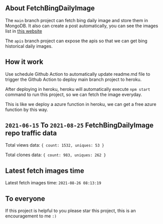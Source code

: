 ## About FetchBingDailyImage

The `main` branch project can fetch bing daily image and store them in MongoDB.
It also can create a post automatically, you can see the images list in [this website](https://oursalbum.netlify.app)

The `apis` branch project can expose the apis so that we can get bing historical daily images.

## How it work

Use schedule Github Action to automatically update readme.md file to trigger the Github Action to deploy main branch project to heroku.

After deploying in heroku, heroku will automatically execute `npm start` command to run this project, so we can fetch the image everyday.

This is like we deploy a azure function in heroku, we can get a free azure function by this way.

## `2021-06-15` To `2021-08-25` FetchBingDailyImage repo traffic data

Total views data: `{ count: 1532, uniques: 53 }`

Total clones data: `{ count: 983, uniques: 262 }`

## Latest fetch images time

Latest fetch images time: `2021-08-26 08:13:19`

## To everyone

If this project is helpful to you please star this project, this is an encouragement to me `:)`



